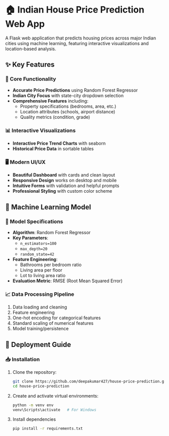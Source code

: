 # 🏠 Indian House Price Prediction Web App

A Flask web application that predicts housing prices across major Indian cities using machine learning, featuring interactive visualizations and location-based analysis.

## ✨ Key Features

### 🎯 Core Functionality
- **Accurate Price Predictions** using Random Forest Regressor
- **Indian City Focus** with state-city dropdown selection
- **Comprehensive Features** including:
  - Property specifications (bedrooms, area, etc.)
  - Location attributes (schools, airport distance)
  - Quality metrics (condition, grade)

### 📊 Interactive Visualizations
- **Interactive Price Trend Charts** with seaborn
- **Historical Price Data** in sortable tables

### 🖥️ Modern UI/UX
- **Beautiful Dashboard** with cards and clean layout
- **Responsive Design** works on desktop and mobile
- **Intuitive Forms** with validation and helpful prompts
- **Professional Styling** with custom color scheme

## 🧠 Machine Learning Model

### 🔧 Model Specifications
- **Algorithm**: Random Forest Regressor
- **Key Parameters**:
  - `n_estimators=100`
  - `max_depth=20`
  - `random_state=42`
- **Feature Engineering**:
  - Bathrooms per bedroom ratio
  - Living area per floor
  - Lot to living area ratio
- **Evaluation Metric**: RMSE (Root Mean Squared Error)

### 📈 Data Processing Pipeline
1. Data loading and cleaning
2. Feature engineering
3. One-hot encoding for categorical features
4. Standard scaling of numerical features
5. Model training/persistence

## 🚀 Deployment Guide

### 📥 Installation
1. Clone the repository:
   ```bash
   git clone https://github.com/deepakumar427/house-price-prediction.git
   cd house-price-prediction

2. Create and activate virtual environments:
   ```bash
   python -m venv env
   venv\Scripts\activate   # For Windows

3. Install dependencies
   ```bash
   pip install -r requirements.txt